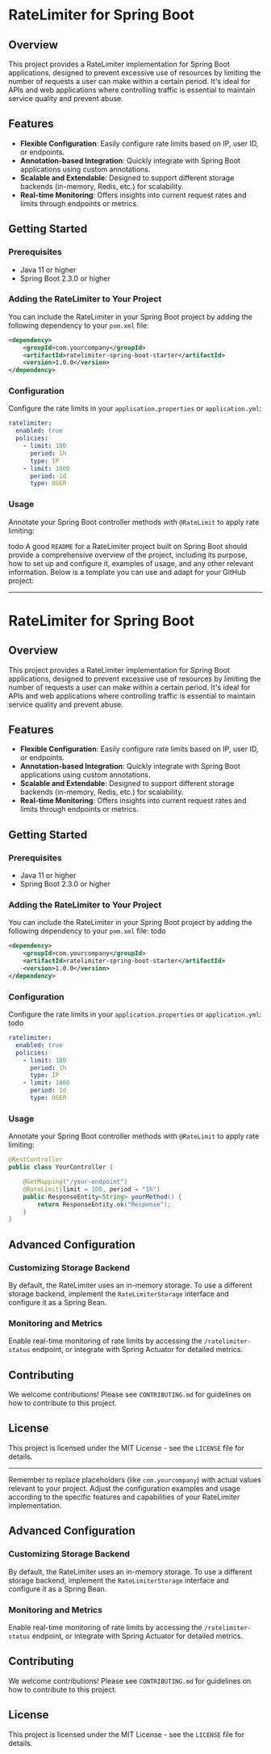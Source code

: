# RateLimiter for Spring Boot

## Overview

This project provides a RateLimiter implementation for Spring Boot applications, designed to prevent excessive use of resources by limiting the number of requests a user can make within a certain period. It's ideal for APIs and web applications where controlling traffic is essential to maintain service quality and prevent abuse.

## Features

- **Flexible Configuration**: Easily configure rate limits based on IP, user ID, or endpoints.
- **Annotation-based Integration**: Quickly integrate with Spring Boot applications using custom annotations.
- **Scalable and Extendable**: Designed to support different storage backends (in-memory, Redis, etc.) for scalability.
- **Real-time Monitoring**: Offers insights into current request rates and limits through endpoints or metrics.

## Getting Started

### Prerequisites

- Java 11 or higher
- Spring Boot 2.3.0 or higher

### Adding the RateLimiter to Your Project

You can include the RateLimiter in your Spring Boot project by adding the following dependency to your `pom.xml` file:

```xml
<dependency>
    <groupId>com.yourcompany</groupId>
    <artifactId>ratelimiter-spring-boot-starter</artifactId>
    <version>1.0.0</version>
</dependency>
```

### Configuration

Configure the rate limits in your `application.properties` or `application.yml`:

```yaml
ratelimiter:
  enabled: true
  policies:
    - limit: 100
      period: 1h
      type: IP
    - limit: 1000
      period: 1d
      type: USER
```

### Usage

Annotate your Spring Boot controller methods with `@RateLimit` to apply rate limiting:

todo
A good `README` for a RateLimiter project built on Spring Boot should provide a comprehensive overview of the project, including its purpose, how to set up and configure it, examples of usage, and any other relevant information. Below is a template you can use and adapt for your GitHub project:

---

# RateLimiter for Spring Boot

## Overview

This project provides a RateLimiter implementation for Spring Boot applications, designed to prevent excessive use of resources by limiting the number of requests a user can make within a certain period. It's ideal for APIs and web applications where controlling traffic is essential to maintain service quality and prevent abuse.

## Features

- **Flexible Configuration**: Easily configure rate limits based on IP, user ID, or endpoints.
- **Annotation-based Integration**: Quickly integrate with Spring Boot applications using custom annotations.
- **Scalable and Extendable**: Designed to support different storage backends (in-memory, Redis, etc.) for scalability.
- **Real-time Monitoring**: Offers insights into current request rates and limits through endpoints or metrics.

## Getting Started

### Prerequisites

- Java 11 or higher
- Spring Boot 2.3.0 or higher

### Adding the RateLimiter to Your Project

You can include the RateLimiter in your Spring Boot project by adding the following dependency to your `pom.xml` file:
todo
```xml
<dependency>
    <groupId>com.yourcompany</groupId>
    <artifactId>ratelimiter-spring-boot-starter</artifactId>
    <version>1.0.0</version>
</dependency>
```

### Configuration

Configure the rate limits in your `application.properties` or `application.yml`:
todo
```yaml
ratelimiter:
  enabled: true
  policies:
    - limit: 100
      period: 1h
      type: IP
    - limit: 1000
      period: 1d
      type: USER
```

### Usage

Annotate your Spring Boot controller methods with `@RateLimit` to apply rate limiting:

```java
@RestController
public class YourController {

    @GetMapping("/your-endpoint")
    @RateLimit(limit = 100, period = "1h")
    public ResponseEntity<String> yourMethod() {
        return ResponseEntity.ok("Response");
    }
}
```

## Advanced Configuration

### Customizing Storage Backend

By default, the RateLimiter uses an in-memory storage. To use a different storage backend, implement the `RateLimiterStorage` interface and configure it as a Spring Bean.

### Monitoring and Metrics

Enable real-time monitoring of rate limits by accessing the `/ratelimiter-status` endpoint, or integrate with Spring Actuator for detailed metrics.

## Contributing

We welcome contributions! Please see `CONTRIBUTING.md` for guidelines on how to contribute to this project.

## License

This project is licensed under the MIT License - see the `LICENSE` file for details.

---

Remember to replace placeholders (like `com.yourcompany`) with actual values relevant to your project. Adjust the configuration examples and usage according to the specific features and capabilities of your RateLimiter implementation.

## Advanced Configuration

### Customizing Storage Backend

By default, the RateLimiter uses an in-memory storage. To use a different storage backend, implement the `RateLimiterStorage` interface and configure it as a Spring Bean.

### Monitoring and Metrics

Enable real-time monitoring of rate limits by accessing the `/ratelimiter-status` endpoint, or integrate with Spring Actuator for detailed metrics.

## Contributing

We welcome contributions! Please see `CONTRIBUTING.md` for guidelines on how to contribute to this project.

## License

This project is licensed under the MIT License - see the `LICENSE` file for details.
